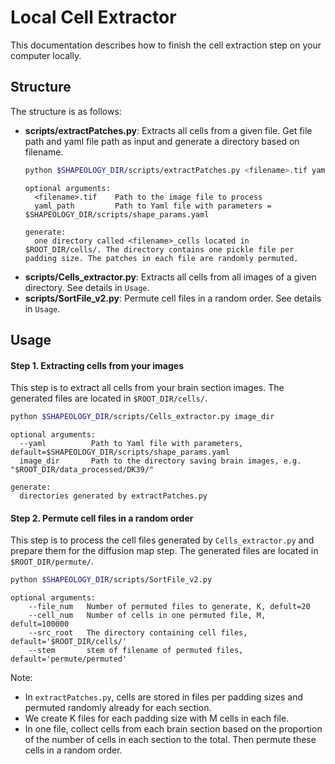 # Local Cell Extractor
This documentation describes how to finish the cell extraction step on your computer locally.
## Structure
The structure is as follows:
* **scripts/extractPatches.py**: Extracts all cells from a given file. Get file path and yaml file path as input and generate a directory based on filename.
    ```bash
    python $SHAPEOLOGY_DIR/scripts/extractPatches.py <filename>.tif yaml_path
    ```
    ```
    optional arguments:
      <filename>.tif    Path to the image file to process
      yaml_path         Path to Yaml file with parameters = $SHAPEOLOGY_DIR/scripts/shape_params.yaml
    
    generate:
      one directory called <filename>_cells located in $ROOT_DIR/cells/. The directory contains one pickle file per padding size. The patches in each file are randomly permuted.
    ```
* **scripts/Cells_extractor.py**: Extracts all cells from all images of a given directory. See details in `Usage`.
* **scripts/SortFile_v2.py**: Permute cell files in a random order. See details in `Usage`.

## Usage
#### Step 1. Extracting cells from your images
This step is to extract all cells from your brain section images. The generated files are located in `$ROOT_DIR/cells/`.
```bash
python $SHAPEOLOGY_DIR/scripts/Cells_extractor.py image_dir 
```
```
optional arguments:
  --yaml          Path to Yaml file with parameters, default=$SHAPEOLOGY_DIR/scripts/shape_params.yaml
  image_dir       Path to the directory saving brain images, e.g. "$ROOT_DIR/data_processed/DK39/"

generate:
  directories generated by extractPatches.py
```
#### Step 2. Permute cell files in a random order
This step is to process the cell files generated by `Cells_extractor.py`
and prepare them for the diffusion map step. The generated files are located in `$ROOT_DIR/permute/`.
```bash
python $SHAPEOLOGY_DIR/scripts/SortFile_v2.py 
```
``` 
optional arguments:
    --file_num   Number of permuted files to generate, K, defult=20
    --cell_num   Number of cells in one permuted file, M, defult=100000
    --src_root   The directory containing cell files, default='$ROOT_DIR/cells/'
    --stem       stem of filename of permuted files, default='permute/permuted'
```
Note:
* In `extractPatches.py`, cells are stored in files per padding sizes and permuted randomly already for each section.
* We create K files for each padding size with M cells in each file. 
* In one file, collect cells from each brain section based on the proportion
 of the number of cells in each section to the total. Then permute these 
 cells in a random order.
